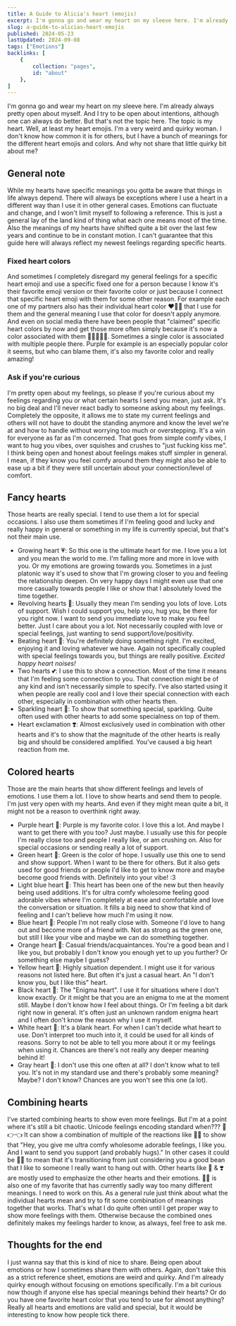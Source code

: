 ```yaml
---
title: A Guide to Alicia's heart (emojis)
excerpt: I'm gonna go and wear my heart on my sleeve here. I'm already always pretty open about myself. And I try to be open about intentions, although one can always do better. But that's not the topic here. The topic is my heart. Well, at least my heart emojis. I'm a very weird and quirky woman. I don't know how common it is for others, but I have a bunch of meanings for the different heart emojis and colors. And why not share that little quirky bit about me?
slug: a-guide-to-alicias-heart-emojis
published: 2024-05-23
lastUpdated: 2024-09-08
tags: ["Emotions"]
backlinks: [
    {
        collection: "pages",
        id: "about"
    },
]
---
```


I'm gonna go and wear my heart on my sleeve here. I'm already always pretty open about myself. And I try to be open about intentions, although one can always do better. But that's not the topic here. The topic is my heart. Well, at least my heart emojis. I'm a very weird and quirky woman. I don't know how common it is for others, but I have a bunch of meanings for the different heart emojis and colors. And why not share that little quirky bit about me?

## General note

While my hearts have specific meanings you gotta be aware that things in life always depend. There will always be exceptions where I use a heart in a different way than I use it in other general cases. Emotions can fluctuate and change, and I won't limit myself to following a reference. This is just a general lay of the land kind of thing what each one means most of the time. Also the meanings of my hearts have shifted quite a bit over the last few years and continue to be in constant motion. I can't guarantee that this guide here will always reflect my newest feelings regarding specific hearts.

### Fixed heart colors

And sometimes I completely disregard my general feelings for a specific heart emoji and use a specific fixed one for a person because I know it's their favorite emoji version or their favorite color or just because I connect that specific heart emoji with them for some other reason. For example each one of my partners also has their individual heart color ❤️💙🖤 that I use for them and the general meaning I use that color for doesn't apply anymore. And even on social media there have been people that "claimed" specific heart colors by now and get those more often simply because it's now a color associated with them 🧡💚🩵💜🖤. Sometimes a single color is associated with multiple people there. Purple for example is an especially popular color it seems, but who can blame them, it's also my favorite color and really amazing!

### Ask if you're curious

I'm pretty open about my feelings, so please if you're curious about my feelings regarding you or what certain hearts I send you mean, just ask. It's no big deal and I'll never react badly to someone asking about my feelings. Completely the opposite, it allows me to state my current feelings and others will not have to doubt the standing anymore and know the level we're at and how to handle without worrying too much or overstepping. It's a win for everyone as far as I'm concerned. That goes from simple comfy vibes, I want to hug you vibes, over squishes and crushes to "just fucking kiss me". I think being open and honest about feelings makes stuff simpler in general. I mean, if they know you feel comfy around them they might also be able to ease up a bit if they were still uncertain about your connection/level of comfort.

## Fancy hearts

Those hearts are really special. I tend to use them a lot for special occasions. I also use them sometimes if I'm feeling good and lucky and really happy in general or something in my life is currently special, but that's not their main use.

- Growing heart 💗: So this one is the ultimate heart for me. I love you a lot and you mean the world to me. I'm falling more and more in love with you. Or my emotions are growing towards you. Sometimes in a just platonic way it's used to show that I'm growing closer to you and feeling the relationship deepen. On very happy days I might even use that one more casually towards people I like or show that I absolutely loved the time together.
- Revolving hearts 💞: Usually they mean I'm sending you lots of love. Lots of support. Wish I could support you, help you, hug you, be there for you right now. I want to send you immediate love to make you feel better. Just I care about you a lot. Not necessarily coupled with love or special feelings, just wanting to send support/love/positivity.
- Beating heart 💓: You're definitely doing something right. I'm excited, enjoying it and loving whatever we have. Again not specifically coupled with special feelings towards you, but things are really positive. *Excited happy heart noises!*
- Two hearts 💕: I use this to show a connection. Most of the time it means that I'm feeling some connection to you. That connection might be of any kind and isn't necessarily simple to specify. I've also started using it when people are really cool and I love their special connection with each other, especially in combination with other hearts then.
- Sparkling heart 💖: To show that something special, sparkling. Quite often used with other hearts to add some specialness on top of them.
- Heart exclamation ❣️: Almost exclusively used in combination with other hearts and it's to show that the magnitude of the other hearts is really big and should be considered amplified. You've caused a big heart reaction from me.

## Colored hearts

Those are the main hearts that show different feelings and levels of emotions. I use them a lot. I love to show hearts and send them to people. I'm just very open with my hearts. And even if they might mean quite a bit, it might not be a reason to overthink right away.

- Purple heart 💜: Purple is my favorite color. I love this a lot. And maybe I want to get there with you too? Just maybe. I usually use this for people I'm really close too and people I really like, or am crushing on. Also for special occasions or sending really a lot of support.
- Green heart 💚: Green is the color of hope. I usually use this one to send and show support. When I want to be there for others. But it also gets used for good friends or people I'd like to get to know more and maybe become good friends with. Definitely into your vibe! :3
- Light blue heart 🩵: This heart has been one of the new but then heavily being used additions. It's for ultra comfy wholesome feeling good adorable vibes where I'm completely at ease and comfortable and love the conversation or situation. It fills a big need to show that kind of feeling and I can't believe how much I'm using it now.
- Blue heart 💙: People I'm not really close with. Someone I'd love to hang out and become more of a friend with. Not as strong as the green one, but still I like your vibe and maybe we can do something together.
- Orange heart 🧡: Casual friends/acquaintances. You're a good bean and I like you, but probably I don't know you enough yet to up you further? Or something else maybe I guess?
- Yellow heart 💛:  Highly situation dependent. I might use it for various reasons not listed here. But often it's just a casual heart. An "I don't know you, but I like this" heart.
- Black heart 🖤: The "Enigma heart". I use it for situations where I don't know exactly. Or it might be that you are an enigma to me at the moment still. Maybe I don't know how I feel about things. Or I'm feeling a bit dark right now in general. It's often just an unknown random enigma heart and I often don't know the reason why I use it myself.
- White heart 🤍: It's a blank heart. For when I can't decide what heart to use. Don't interpret too much into it, it could be used for all kinds of reasons. Sorry to not be able to tell you more about it or my feelings when using it. Chances are there's not really any deeper meaning behind it!
- Gray heart 🩶: I don't use this one often at all? I don't know what to tell you. It's not in my standard use and there's probably some meaning? Maybe? I don't know? Chances are you won't see this one (a lot).

## Combining hearts

I've started combining hearts to show even more feelings. But I'm at a point where it's still a bit chaotic. Unicode feelings encoding standard when??? 🥺👉👈 It can show a combination of multiple of the reactions like 🩵💚 to show that "Hey, you give me ultra comfy wholesome adorable feelings, I like you. And I want to send you support (and probably hugs)." In other cases it could be 🧡💙 to mean that it's transitioning from  just considering you a good bean that I like to someone I really want to hang out with. Other hearts like 💖 & ❣️ are mostly used to emphasize the other hearts and their emotions. 🖤💜 is also one of my favorite that has currently sadly way too many different meanings. I need to work on this. As a general rule just think about what the individual hearts mean and try to fit some combination of meanings together that works. That's what I do quite often until I get proper way to show more feelings with them. Otherwise because the combined ones definitely makes my feelings harder to know, as always, feel free to ask me.

## Thoughts for the end

I just wanna say that this is kind of nice to share. Being open about emotions or how I sometimes share them with others. Again, don't take this as a strict reference sheet, emotions are weird and quirky. And I'm already quirky enough without focusing on emotions specifically. I'm a bit curious now though if anyone else has special meanings behind their hearts? Or do you have one favorite heart color that you tend to use for almost anything? Really all hearts and emotions are valid and special, but it would be interesting to know how people tick there.
